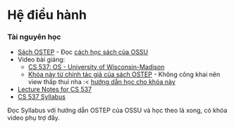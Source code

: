 # Hệ điều hành

### Tài nguyên học

- [Sách OSTEP](https://pages.cs.wisc.edu/~remzi/OSTEP/) - Đọc [cách học sách của OSSU](https://cs.ossu.dev/coursepages/ostep/)
- Video bài giảng:
    - [CS 537: OS - University of Wisconsin-Madison](https://www.youtube.com/playlist?list=PLzBbfbHQmjyuqBFJ8KpDdcvnLNkvPXbS-)
    - [Khóa này từ chính tác giả của sách OSTEP](https://www.youtube.com/playlist?list=PLIIvTtItv0oc0M0KtiYamrzS0Re6--PI1) - Không công khai nên view thấp thui nha :< [hướng dẫn học cho khóa này](https://pages.cs.wisc.edu/~remzi/Classes/537/Spring2018/)
- [Lecture Notes for CS 537](https://pages.cs.wisc.edu/~bart/537/lecturenotes/titlepage.html)
- [CS 537 Syllabus](https://pages.cs.wisc.edu/~shivaram/cs537-sp23/)


Đọc Syllabus với hướng dẫn OSTEP của OSSU và học theo là xong, có khóa video phụ trợ đấy.